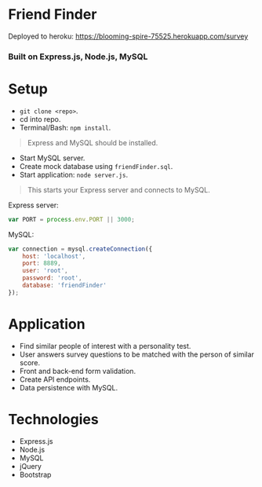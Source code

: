 # Friend Finder
Deployed to heroku: https://blooming-spire-75525.herokuapp.com/survey
### Built on Express.js, Node.js, MySQL

# Setup
- `git clone <repo>`.
- cd into repo.
- Terminal/Bash: `npm install`.
> Express and MySQL should be installed.
- Start MySQL server.
- Create mock database using `friendFinder.sql`.
- Start application: `node server.js`.
> This starts your Express server and connects to MySQL.

Express server:
```javascript
var PORT = process.env.PORT || 3000;
```

MySQL:
```javascript
var connection = mysql.createConnection({
    host: 'localhost',
    port: 8889,
    user: 'root',
    password: 'root',
    database: 'friendFinder'
});
```

# Application
- Find similar people of interest with a personality test.
- User answers survey questions to be matched with the person of similar score.
- Front and back-end form validation.
- Create API endpoints.
- Data persistence with MySQL.

# Technologies
- Express.js
- Node.js
- MySQL
- jQuery
- Bootstrap
